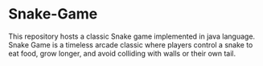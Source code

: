 # Snake-Game
This repository hosts a classic Snake game implemented in java language. Snake Game is a timeless arcade classic where players control a snake to eat food, grow longer, and avoid colliding with walls or their own tail.
